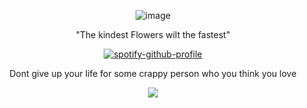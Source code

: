 <div align="center">
 
 ![image](https://github.com/user-attachments/assets/ef3a6147-25e8-46e2-9335-099d5ffce669)

"The kindest Flowers wilt the fastest"

[![spotify-github-profile](https://spotify-github-profile.kittinanx.com/api/view?uid=31usv2agjy2dc2ibjpln5faphf7y&cover_image=true&theme=natemoo-re&show_offline=false&background_color=121212&interchange=false&bar_color=FFFFC5&bar_color_cover=false)](https://github.com/kittinan/spotify-github-profile)


Dont give up your life for some crappy person who you think you love


![](https://komarev.com/ghpvc/?username=HeavenPiercehim&+color=yellow&label=bnnuys )



</div>

